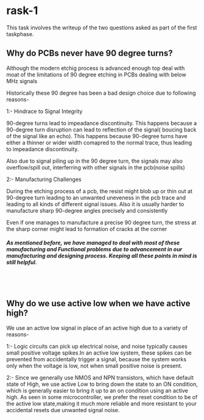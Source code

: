 # rask-1 
This task involves the writeup of the two questions asked as part of the first taskphase.

## Why do PCBs never have 90 degree turns?
Although the modern etchig process is advanced enough top deal with moat of the limitations of 90 degree etching in PCBs dealing with below MHz signals

Historically these 90 degree has been a bad design choice due to following reasons-

1:- Hindrace to Signal Integrity

90-degree turns lead to impeadance discontinuity. This happens because a 90-degree turn disruption can lead to reflection of the signal( boucing back of the signal like an echo). This happens because 90-degree turns have either a thinner or wider width comapred to the normal trace, thus leading to impeadance discontinuity.

Also due to signal piling up in the 90 degree turn, the signals may also overflow/spill out, interferring with other signals in the pcb(noise spills)

2:- Manufacturing Challenges

During the etching process of a pcb, the resist might blob up or thin out at 90-degree turn leading to an unwanted uneveness in the pcb trace and leading to all kinds of different signal issues.
Also it is usually harder to manufacture sharp 90-degree angles precisely and consistently

Even if one manages to manufacture a precise 90 degree turn, the stress at the sharp corner might lead to formation of cracks at the corner


##### As mentioned before, we have managed to deal with most of these manufacturing and Functional problems due to advancement in our manufacturing and designing process. Keeping all these points in mind is still helpful.
<br><br>

## Why do we use active low when we have active high?
We use an active low signal in place of an active high due to a variety of reasons-

1:- Logic circuits can pick up electrical noise, and noise typically causes small positive voltage spikes.In an active low system, these spikes can be prevented from accidentally trigger a signal, because the system works only when the voltage is low, not when small positive noise is present.

2:- Since we generally use NMOS and NPN transistors, which have default state of High, we use active Low to bring down the state to an ON condition, which is generally easier to bring it up to an on condition using an active high. 
As seen in some microcontroller, we prefer the reset condition to be of the active low state,making it much more reliable and more resistant to your accidental resets due unwanted signal noise.